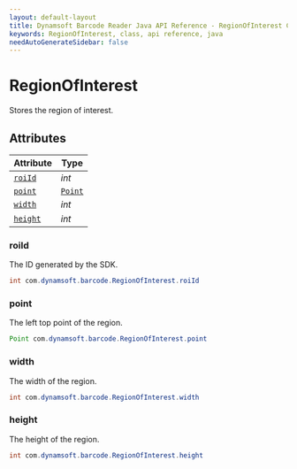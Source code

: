 ```yaml
---
layout: default-layout
title: Dynamsoft Barcode Reader Java API Reference - RegionOfInterest Class
keywords: RegionOfInterest, class, api reference, java
needAutoGenerateSidebar: false
---
```



# RegionOfInterest
Stores the region of interest.  
  

## Attributes
  
| Attribute | Type |
|---------- | ---- |
| [`roiId`](#roiid) | *int* |
| [`point`](#point) | [`Point`](Point.md) |
| [`width`](#width) | *int* |
| [`height`](#height) | *int* |


### roiId
The ID generated by the SDK.
```java
int com.dynamsoft.barcode.RegionOfInterest.roiId
```

### point
The left top point of the region.
```java
Point com.dynamsoft.barcode.RegionOfInterest.point
```

### width
The width of the region.
```java
int com.dynamsoft.barcode.RegionOfInterest.width
```

### height
The height of the region.
```java
int com.dynamsoft.barcode.RegionOfInterest.height
```
